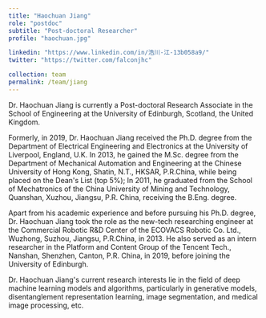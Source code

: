 ```yaml
---
title: "Haochuan Jiang"
role: "postdoc"
subtitle: "Post-doctoral Researcher"
profile: "haochuan.jpg"

linkedin: "https://www.linkedin.com/in/浩川-江-13b058a9/"
twitter: "https://twitter.com/falconjhc"

collection: team
permalink: /team/jiang
---
```

Dr. Haochuan Jiang is currently a Post-doctoral Research Associate in the School
of Engineering at the University of Edinburgh, Scotland, the United Kingdom.

Formerly, in 2019, Dr. Haochuan Jiang received the Ph.D. degree from the
Department of Electrical Engineering and Electronics at the University of
Liverpool, England, U.K. In 2013, he gained the M.Sc. degree from the Department
of Mechanical Automation and Engineering at the Chinese University of Hong Kong,
Shatin, N.T., HKSAR, P.R.China, while being placed on the Dean's List (top 5%);
In 2011, he graduated from the School of Mechatronics of the China University of
Mining and Technology, Quanshan, Xuzhou, Jiangsu, P.R. China, receiving the
B.Eng. degree.

Apart from his academic experience and before pursuing his Ph.D. degree, Dr.
Haochuan Jiang took the role as the new-tech researching engineer at the
Commercial Robotic R&D Center of the ECOVACS Robotic Co. Ltd., Wuzhong, Suzhou,
Jiangsu, P.R.China, in 2013. He also served as an intern researcher in the
Platform and Content Group of the Tencent Tech., Nanshan, Shenzhen, Canton, P.R.
China, in 2019, before joining the University of Edinburgh. 

Dr. Haochuan Jiang's current research interests lie in the field of deep machine
learning models and algorithms, particularly in generative models,
disentanglement representation learning, image segmentation, and medical image
processing, etc.
